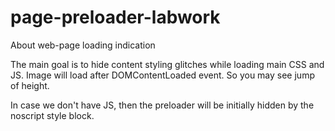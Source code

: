 # page-preloader-labwork
About web-page loading indication

The main goal is to hide content styling glitches while loading main CSS and JS.
Image will load after DOMContentLoaded event. So you may see jump of height.

In case we don't have JS, then the preloader will be initially hidden by the noscript style block.
